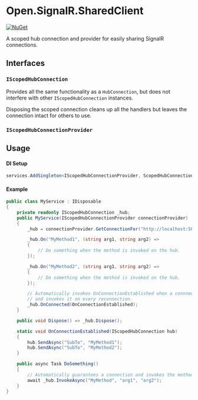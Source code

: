 # Open.SignalR.SharedClient

[![NuGet](https://img.shields.io/nuget/v/Open.SignalR.SharedClient.svg)](https://www.nuget.org/packages/Open.SignalR.SharedClient/)

A scoped hub connection and provider for easily sharing SignalR connections.

## Interfaces

### `IScopedHubConnection`

Provides all the same functionality as a `HubConnection`, 
but does not interfere with other `IScopedHubConnection` instances.

Disposing the scoped connection cleans up all the handlers
but leaves the connection intact for others to use.

### `IScopedHubConnectionProvider`

## Usage

#### DI Setup

```csharp
services.AddSingleton<IScopedHubConnectionProvider, ScopedHubConnectionProvider>();
```

#### Example


```csharp
public class MyService : IDisposable
{
	private readonly IScopedHubConnection _hub;
	public MyService(IScopedHubConnectionProvider connectionProvider)
	{
		_hub = connectionProvider.GetConnectionFor("http://localhost:5000/hub");

		_hub.On("MyMethod1", (string arg1, string arg2) =>
		{
			// Do something when the method is invoked on the hub.
		});

		_hub.On("MyMethod2", (string arg1, string arg2) =>
		{
			// Do something when the method is invoked on the hub.
		});

		// Automatically invokes OnConnectionEstablished when a connnection is available
		// and invokes it on every reconnection.
		_hub.OnConnected(OnConnectionEstablished);
	}

	public void Dispose() => _hub.Dispose();

	static void OnConnectionEstablished(IScopedHubConnection hub)
	{
		hub.SendAsync("SubTo", "MyMethod1");
		hub.SendAsync("SubTo", "MyMethod2");
	}

	public async Task DoSomething()
	{
		// Automatically guarantees a connection and invokes the method.
		await _hub.InvokeAsync("MyMethod", "arg1", "arg2");
	}
}
```